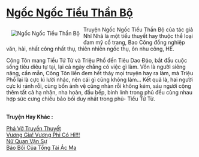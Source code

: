 <a href="https://utruyen.com/ngoc-ngoc-tieu-than-bo/21514/" title="Ngốc Ngốc Tiểu Thần Bộ"><h1>Ngốc Ngốc Tiểu Thần Bộ</h1></a><div style="display:table"><img align="right" style="float: left; padding: 10px;" src="https://utruyen.com/images/story/200x260/ngoc-ngoc-tieu-than-bo.jpg" alt="Ngốc Ngốc Tiểu Thần Bộ">Truyện Ngốc Ngốc Tiểu Thần Bộ của tác giả Nhĩ Nhã là một tiểu thuyết hay thuộc thể loại đam mỹ cổ trang, Bao Công đồng nghiệp văn, hài, nhất công nhất thụ, thiên nhiên ngốc thụ, ôn nhu công, HE.<p></p>Công Tôn mang Tiểu Tứ Tử và Triệu Phổ đến Tiêu Dao Đảo, bắt đầu cuộc sống tiêu diêu tự tại, lại cả ngày chẳng có việc gì làm. Vốn là người siêng năng, cần mẫn, Công Tôn liền đem hết thảy mọi truyện hay ra làm, mà Triệu Phổ lại là cực kì lười nhác, nên cái gì cũng không làm… Kết quả là, hai người cực kì rảnh rỗi, cùng bốn ảnh vệ cũng nhàn rỗi không kém, sáu người cộng thêm tất cả hạ nhân, nha hoàn, đầu bếp, binh lính trong phủ đều cùng nhau hợp sức cưng chiều bảo bối duy nhất trong phủ- Tiểu Tứ Tử.</div><p><br><b>Truyện Hay Khác :</b></p><a href="https://utruyen.com/pha-vo-truyen-thuyet/21511/" alt="Phá Vỡ Truyền Thuyết">Phá Vỡ Truyền Thuyết</a><br/><a href="https://github.com/quanluxury/truyenhot/tree/master/truyenhay/11024/" alt="Vương Gia! Vương Phi Có Hỉ!!!">Vương Gia! Vương Phi Có Hỉ!!!</a><br/><a href="https://truyenngontinhay.wordpress.com/2019/10/03/nu-quan-van-su/" alt="Nữ Quan Vận Sự">Nữ Quan Vận Sự</a><br/><a href="https://github.com/quanluxury/truyenhot/tree/master/truyenhay/17576/" alt="Bảo Bối Của Tổng Tài Ác Ma">Bảo Bối Của Tổng Tài Ác Ma</a><br/>